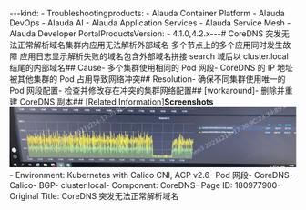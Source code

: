 ---kind:   - Troubleshootingproducts:    - Alauda Container Platform   - Alauda DevOps   - Alauda AI   - Alauda Application Services   - Alauda Service Mesh   - Alauda Developer PortalProductsVersion:   - 4.1.0,4.2.x---<!-- A type of document that involves encountering a fault, diag...it, performing root cause analysis, and providing solutions. --># CoreDNS 突发无法正常解析域名集群内应用无法解析外部域名 多个节点上的多个应用同时发生故障 应用日志显示解析失败的域名包含外部域名拼接 search 域后以 cluster.local 结尾的内部域名## Cause- 多个集群使用相同的 Pod 网段- CoreDNS 的 IP 地址被其他集群的 Pod 占用导致网络冲突## Resolution- 确保不同集群使用唯一的 Pod 网段配置- 检查并修改存在冲突的集群网络配置## [workaround]- 删除并重建 CoreDNS 副本## [Related Information]**Screenshots**![](assets/coredns-tu-fa-wu-fa-zheng-chang-jie-xi-yu-ming/image-2024-1-2_13-55-12.png)- Environment: Kubernetes with Calico CNI, ACP v2.6- Pod 网段- CoreDNS- Calico- BGP- cluster.local- Component: CoreDNS- Page ID: 180977900- Original Title: CoreDNS 突发无法正常解析域名